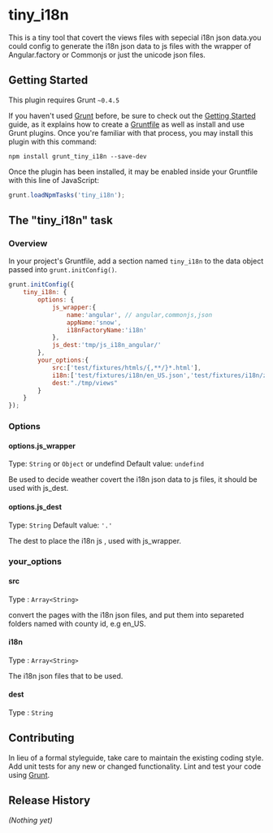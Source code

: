 # tiny_i18n

This is a tiny tool that covert the views files with sepecial i18n json data.you could config to generate the i18n json data to js files with the wrapper of Angular.factory or Commonjs or just the unicode json files.

## Getting Started
This plugin requires Grunt `~0.4.5`

If you haven't used [Grunt](http://gruntjs.com/) before, be sure to check out the [Getting Started](http://gruntjs.com/getting-started) guide, as it explains how to create a [Gruntfile](http://gruntjs.com/sample-gruntfile) as well as install and use Grunt plugins. Once you're familiar with that process, you may install this plugin with this command:

```shell
npm install grunt_tiny_i18n --save-dev
```

Once the plugin has been installed, it may be enabled inside your Gruntfile with this line of JavaScript:

```js
grunt.loadNpmTasks('tiny_i18n');
```

## The "tiny_i18n" task

### Overview
In your project's Gruntfile, add a section named `tiny_i18n` to the data object passed into `grunt.initConfig()`.

```js
grunt.initConfig({
    tiny_i18n: {
        options: {
            js_wrapper:{
                name:'angular', // angular,commonjs,json
                appName:'snow',
                i18nFactoryName:'i18n'
            },
            js_dest:'tmp/js_i18n_angular/'
        },
        your_options:{
            src:['test/fixtures/htmls/{,**/}*.html'],
            i18n:['test/fixtures/i18n/en_US.json','test/fixtures/i18n/zh_CN.json'],
            dest:"./tmp/views"
        }
    }
});
```

### Options

#### options.js_wrapper
Type: `String` or `Object` or undefind
Default value: `undefind`

Be used to decide weather covert the i18n json data to js files, it should be used with js_dest.

#### options.js_dest
Type: `String`
Default value: `'.'`

The dest to place the i18n js , used with js_wrapper.

### your_options

#### src
Type : `Array<String>`

convert the pages with the i18n json files, and put them into separeted folders named with county id, e.g en_US.

#### i18n
Type : `Array<String>`

The i18n json files that to be used.

#### dest
Type : `String`

## Contributing
In lieu of a formal styleguide, take care to maintain the existing coding style. Add unit tests for any new or changed functionality. Lint and test your code using [Grunt](http://gruntjs.com/).

## Release History
_(Nothing yet)_

